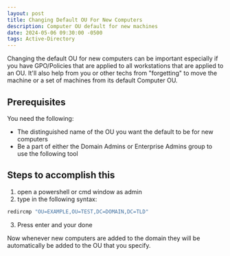 ```yaml
---
layout: post
title: Changing Default OU For New Computers
description: Computer OU default for new machines
date: 2024-05-06 09:30:00 -0500
tags: Active-Directory
---
```


Changing the default OU for new computers can be important especially if you have GPO/Policies that are applied to all workstations that are applied to an OU. It'll also help from you or other techs from "forgetting" to move the machine or a set of machines from its default Computer OU.

## Prerequisites

You need the following:
- The distinguished name of the OU you want the default to be for new computers
- Be a part of either the Domain Admins or Enterprise Admins group to use the following tool

## Steps to accomplish this
1. open a powershell or cmd window as admin
2. type in the following syntax:

```cmd
redircmp "OU=EXAMPLE,OU=TEST,DC=DOMAIN,DC=TLD"
```
3. Press enter and your done

Now whenever new computers are added to the domain they will be automatically be added to the OU that you specify.
